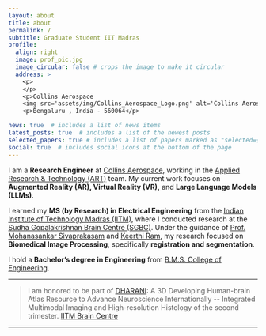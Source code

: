 ```yaml
---
layout: about
title: about
permalink: /
subtitle: Graduate Student IIT Madras 
profile:
  align: right
  image: prof_pic.jpg
  image_circular: false # crops the image to make it circular
  address: >
    <p>
    </p>
    <p>Collins Aerospace
    <img src='assets/img/Collins_Aerospace_Logo.png' alt='Collins Aerospace' style='vertical-align: middle; width: 90px; height: 30px;' /></p>
    <p>Bengaluru , India - 560064</p>

news: true  # includes a list of news items
latest_posts: true  # includes a list of the newest posts
selected_papers: true # includes a list of papers marked as "selected={true}"
social: true  # includes social icons at the bottom of the page
---
```



I am a **Research Engineer** at [Collins Aerospace](https://www.collinsaerospace.com/), working in the [Applied Research & Technology (ART)](https://www.collinsaerospace.com/what-we-do/capabilities/technology-and-innovation/applied-research-and-technology) team. My current work focuses on **Augmented Reality (AR), Virtual Reality (VR),** and **Large Language Models (LLMs)**.  

I earned my **MS (by Research) in Electrical Engineering** from the [Indian Institute of Technology Madras (IITM)](https://www.iitm.ac.in/), where I conducted research at the [Sudha Gopalakrishnan Brain Centre (SGBC)](https://public.humanbrain.in/public/). Under the guidance of [Prof. Mohanasankar Sivaprakasam](https://www.ee.iitm.ac.in/mohan/) and [Keerthi Ram](https://scholar.google.com/citations?user=IUk8C0MAAAAJ&hl=fr), my research focused on **Biomedical Image Processing**, specifically **registration and segmentation**.  

I hold a **Bachelor’s degree in Engineering** from [B.M.S. College of Engineering](https://www.bmsce.ac.in/).  



---
> I am honored to be part of [DHARANI](https://brainportal.humanbrain.in/publicview/index.html): A 3D Developing Human-brain Atlas Resource to Advance Neuroscience Internationally -- Integrated Multimodal Imaging and High-resolution Histology of the second trimester.
> [IITM Brain Centre](https://iitm.humanbrain.in/index.html)

---
